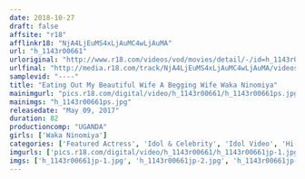 ```yaml
---
date: 2018-10-27
draft: false
affsite: "r18"
afflinkr18: "NjA4LjEuMS4xLjAuMC4wLjAuMA"
url: "h_1143r00661"
urloriginal: "http://www.r18.com/videos/vod/movies/detail/-/id=h_1143r00661"
urlfinal: "http://media.r18.com/track/NjA4LjEuMS4xLjAuMC4wLjAuMA/videos/vod/movies/detail/-/id=h_1143r00661"
samplevid: "----"
title: "Eating Out My Beautiful Wife A Begging Wife Waka Ninomiya"
mainimgurl: "pics.r18.com/digital/video/h_1143r00661/h_1143r00661ps.jpg"
mainimgs: "h_1143r00661ps.jpg"
releasedate: "May 09, 2017"
duration: 82
productioncomp: "UGANDA"
girls: ['Waka Ninomiya']
categories: ['Featured Actress', 'Idol & Celebrity', 'Idol Video', 'Hi-Def']
imgurls: ['pics.r18.com/digital/video/h_1143r00661/h_1143r00661jp-1.jpg', 'pics.r18.com/digital/video/h_1143r00661/h_1143r00661jp-2.jpg', 'pics.r18.com/digital/video/h_1143r00661/h_1143r00661jp-3.jpg', 'pics.r18.com/digital/video/h_1143r00661/h_1143r00661jp-4.jpg', 'pics.r18.com/digital/video/h_1143r00661/h_1143r00661jp-5.jpg', 'pics.r18.com/digital/video/h_1143r00661/h_1143r00661jp-6.jpg', 'pics.r18.com/digital/video/h_1143r00661/h_1143r00661jp-7.jpg', 'pics.r18.com/digital/video/h_1143r00661/h_1143r00661jp-8.jpg', 'pics.r18.com/digital/video/h_1143r00661/h_1143r00661jp-9.jpg', 'pics.r18.com/digital/video/h_1143r00661/h_1143r00661jp-10.jpg', 'pics.r18.com/digital/video/h_1143r00661/h_1143r00661jp-11.jpg', 'pics.r18.com/digital/video/h_1143r00661/h_1143r00661jp-12.jpg', 'pics.r18.com/digital/video/h_1143r00661/h_1143r00661jp-13.jpg', 'pics.r18.com/digital/video/h_1143r00661/h_1143r00661jp-14.jpg', 'pics.r18.com/digital/video/h_1143r00661/h_1143r00661jp-15.jpg', 'pics.r18.com/digital/video/h_1143r00661/h_1143r00661jp-16.jpg', 'pics.r18.com/digital/video/h_1143r00661/h_1143r00661jp-17.jpg', 'pics.r18.com/digital/video/h_1143r00661/h_1143r00661jp-18.jpg', 'pics.r18.com/digital/video/h_1143r00661/h_1143r00661jp-19.jpg', 'pics.r18.com/digital/video/h_1143r00661/h_1143r00661jp-20.jpg']
imgs: ['h_1143r00661jp-1.jpg', 'h_1143r00661jp-2.jpg', 'h_1143r00661jp-3.jpg', 'h_1143r00661jp-4.jpg', 'h_1143r00661jp-5.jpg', 'h_1143r00661jp-6.jpg', 'h_1143r00661jp-7.jpg', 'h_1143r00661jp-8.jpg', 'h_1143r00661jp-9.jpg', 'h_1143r00661jp-10.jpg', 'h_1143r00661jp-11.jpg', 'h_1143r00661jp-12.jpg', 'h_1143r00661jp-13.jpg', 'h_1143r00661jp-14.jpg', 'h_1143r00661jp-15.jpg', 'h_1143r00661jp-16.jpg', 'h_1143r00661jp-17.jpg', 'h_1143r00661jp-18.jpg', 'h_1143r00661jp-19.jpg', 'h_1143r00661jp-20.jpg']
---
```

